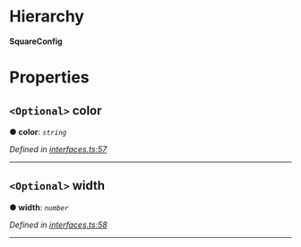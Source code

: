 

# Hierarchy

**SquareConfig**

# Properties

<a id="color"></a>

## `<Optional>` color

**● color**: *`string`*

*Defined in [interfaces.ts:57](https://github.com/tgreyuk/typedoc-plugin-markdown/blob/master/test/src/interfaces.ts#L57)*

___
<a id="width"></a>

## `<Optional>` width

**● width**: *`number`*

*Defined in [interfaces.ts:58](https://github.com/tgreyuk/typedoc-plugin-markdown/blob/master/test/src/interfaces.ts#L58)*

___

